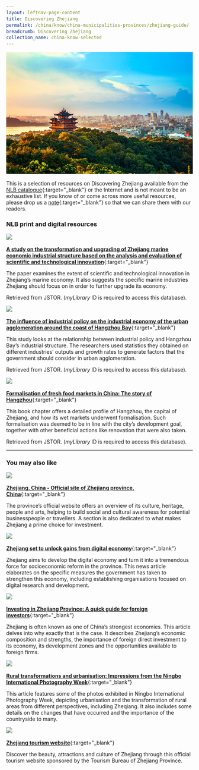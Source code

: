 ```yaml
---
layout: leftnav-page-content
title: Discovering Zhejiang
permalink: /china/know/china-municipalities-provinces/zhejiang-guide/
breadcrumb: Discovering Zhejiang
collection_name: china-know-selected
---
```


<img src="\images\china-selected\zhejiang-guide.jpg" alt="zhejiang guide banner" style="width:800px;" />

This is a selection of resources on Discovering Zhejiang available from the [NLB catalogue](http://catalogue.nlb.gov.sg/){:target="_blank"} or the Internet and is not meant to be an exhaustive list. If you know of or come across more useful resources, please drop us a [note](mailto:ref@nlb.gov.sg){:target="_blank"} so that we can share them with our readers.

### **NLB print and digital resources**

<img src="/images/resources/Database 1.jpg" style="width:180px;" />

[**A study on the transformation and upgrading of Zhejiang marine economic industrial structure based on the analysis and evaluation of scientific and technological innovation**](https://eresources.nlb.gov.sg/Main/browse/resource/1322){:target="_blank"}

The paper examines the extent of scientific and technological innovation in Zhejiang’s marine economy. It also suggests the specific marine industries Zhejiang should focus on in order to further upgrade its economy. 

Retrieved from JSTOR. (*myLibrary* ID is required to access this database).

<img src="/images/resources/Database 2.jpg" style="width:180px;" />

[**The influence of industrial policy on the industrial economy of the urban agglomeration around the coast of Hangzhou Bay**](https://eresources.nlb.gov.sg/Main/browse/resource/1322){:target="_blank"}

This study looks at the relationship between industrial policy and Hangzhou Bay’s industrial structure. The researchers used statistics they obtained on different industries’ outputs and growth rates to generate factors that the government should consider in urban agglomeration.

Retrieved from JSTOR. (*myLibrary* ID is required to access this database).

<img src="/images/resources/Database 3.jpg" style="width:180px;" />

[**Formalisation of fresh food markets in China: The story of Hangzhou**](https://eresources.nlb.gov.sg/Main/browse/resource/1322){:target="_blank"}

This book chapter offers a detailed profile of Hangzhou, the capital of Zhejiang, and how its wet markets underwent formalisation. Such formalisation was deemed to be in line with the city’s development goal, together with other beneficial actions like renovation that were also taken.

Retrieved from JSTOR. (*myLibrary* ID is required to access this database).

---

### **You may also like**

<img src="/images/resources/Article 1.jpg" style="width:180px;" />

[**Zhejiang, China - Official site of Zhejiang province, China**](http://www.ezhejiang.gov.cn/){:target="_blank"}

The province’s official website offers an overview of its culture, heritage, people and arts, helping to build social and cultural awareness for potential businesspeople or travellers. A section is also dedicated to what makes Zhejiang a prime choice for investment. 

<img src="/images/resources/Article 2.jpg" style="width:180px;" />

[**Zhejiang set to unlock gains from digital economy**](https://www.chinadaily.com.cn/a/201907/23/WS5d366fe4a310d8305640080e.html){:target="_blank"}

Zhejiang aims to develop the digital economy and turn it into a tremendous force for socioeconomic reform in the province. This news article elaborates on the specific measures the government has taken to strengthen this economy, including establishing organisations focused on digital research and development.

<img src="/images/resources/Article 3.jpg" style="width:180px;" />

[**Investing in Zhejiang Province: A quick guide for foreign investors**](https://www.china-briefing.com/news/investing-in-zhejiang-province-quick-guide-foreign-investors/#:~:text=Zhejiang%20has%20a%20very%20strong,percent%20of%20the%20jobs%20created){:target="_blank"}

Zhejiang is often known as one of China’s strongest economies. This article delves into why exactly that is the case. It describes Zhejiang’s economic composition and strengths, the importance of foreign direct investment to its economy, its development zones and the opportunities available to foreign firms. 

<img src="/images/resources/Article 4.jpg" style="width:180px;" />

[**Rural transformations and urbanisation: Impressions from the Ningbo International Photography Week**](https://madeinchinajournal.com/2019/01/12/rural-transformations-and-urbanisation%EF%BB%BF-impressions-from-the-ningbo-international-photography-week/){:target="_blank"}

This article features some of the photos exhibited in Ningbo International Photography Week, depicting urbanisation and the transformation of rural areas from different perspectives, including Zheqiang. It also includes some details on the changes that have occurred and the importance of the countryside to many. 

<img src="/images/resources/Article 1.jpg" style="width:180px;" />

[**Zhejiang tourism website**](http://en.tourzj.com/about-us/){:target="_blank"}

Discover the beauty, attractions and culture of Zhejiang through this official tourism website sponsored by the Tourism Bureau of Zhejiang Province.